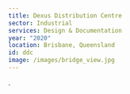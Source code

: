 ```yaml
---
title: Dexus Distribution Centre
sector: Industrial
services: Design & Documentation
year: "2020"
location: Brisbane, Queensland
id: ddc
image: /images/bridge_view.jpg
---
```


.
